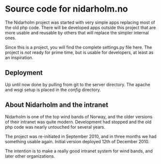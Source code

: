 Source code for nidarholm.no
============================

The Nidarholm project was started with very simple apps replacing most of the old php code. There will be developed apps outside this project that are more usable and reusable by others that will replace the simpler internal ones.

Since this is a project, you will find the complete settings.py file here. The project is _not_ ready for prime time, but is usable for developers, at least as an inspiration.

Deployment
----------

Up until now done by pulling from git to the server directory. The apache and wsgi setup is placed in the _config_ directory.

About Nidarholm and the intranet
--------------------------------

Nidarholm is one of the top wind bands of Norway, and the older versions of their intranet was quite modern. Development had stopped and the old php code was nearly untouched for several years.

The project was re-initiated in September 2010, and in three months we had something usable again. Initial version deployed 12th of December 2010.

The intention is to make a really good intranet system for wind bands, and later other organizations.

